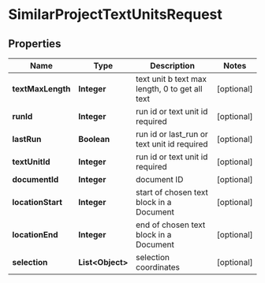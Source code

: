 

# SimilarProjectTextUnitsRequest


## Properties

Name | Type | Description | Notes
------------ | ------------- | ------------- | -------------
**textMaxLength** | **Integer** | text unit b text max length, 0 to get all text |  [optional]
**runId** | **Integer** | run id or text unit id required |  [optional]
**lastRun** | **Boolean** | run id or last_run or text unit id required |  [optional]
**textUnitId** | **Integer** | run id or text unit id required |  [optional]
**documentId** | **Integer** | document ID |  [optional]
**locationStart** | **Integer** | start of chosen text block in a Document |  [optional]
**locationEnd** | **Integer** | end of chosen text block in a Document |  [optional]
**selection** | **List&lt;Object&gt;** | selection coordinates |  [optional]



